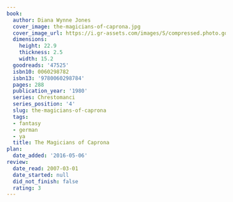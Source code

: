 ```yaml
---
book:
  author: Diana Wynne Jones
  cover_image: the-magicians-of-caprona.jpg
  cover_image_url: https://i.gr-assets.com/images/S/compressed.photo.goodreads.com/books/1356548904l/47525._SX98_.jpg
  dimensions:
    height: 22.9
    thickness: 2.5
    width: 15.2
  goodreads: '47525'
  isbn10: 0060298782
  isbn13: '9780060298784'
  pages: 288
  publication_year: '1980'
  series: Chrestomanci
  series_position: '4'
  slug: the-magicians-of-caprona
  tags:
  - fantasy
  - german
  - ya
  title: The Magicians of Caprona
plan:
  date_added: '2016-05-06'
review:
  date_read: 2007-03-01
  date_started: null
  did_not_finish: false
  rating: 3
---
```

